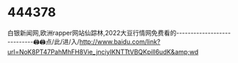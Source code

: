 # 444378
白银新闻网,欧洲rapper网站仙踪林,2022大豆行情网免费看的----------------------------🖨🖨点/此/进/入/http://www.baidu.com/link?url=NoK8PT47PahMhFH8Vie_jnciyIKNTTtVBQKpill6udK&amp;wd
